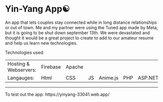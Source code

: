 # Yin-Yang App☯️
An app that lets couples stay connected while in long distance relationships or out of town.
Me and my partner were using the Tuned app made by Meta, but it is going to be shut down september 13th.
We were devastated and thought it would be a great project to create to add to our amateur resume and help us learn new technologies.

Technologies used:
<table>
  <tr>
    <td>Hosting & Webservers:</td>
    <td>Firebase</td>
    <td>Apache</td>
  </tr>
  <tr>
    <td>Langauges:</td>
    <td>Html</td>
    <td>CSS</td>
    <td>JS</td>
    <td>Anime.js</td>
    <td>PHP</td>
    <td>ASP.NET</td>
  </tr>
</table>
<hr>
To test out the app: https://yinyang-33041.web.app/

